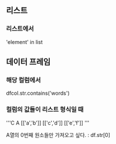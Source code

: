 ## 리스트
### 리스트에서
'element' in list


## 데이터 프레임 
### 해당 컬럼에서
dfcol.str.contains('words')


### 컬럼의 값들이 리스트 형식일 때 
'''C
     A
[['a','b']]
[['c','d']]
[['e','f']]
'''


A열의 0번째 원소들만 가져오고 싶다. : df.str[0]

